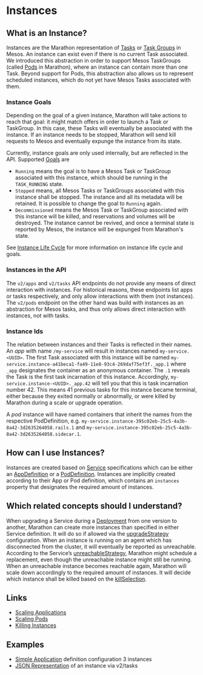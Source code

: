 # Instances

## What is an Instance?
Instances are the Marathon representation of [Tasks](tasks.md) or [Task Groups](task-groups.md) in Mesos. An instance can exist even if there is no current Task associated. We introduced this abstraction in order to support Mesos TaskGroups (called [Pods](pods.md) in Marathon), where an instance can contain more than one Task. Beyond support for Pods, this abstraction also allows us to represent scheduled instances, which do not yet have Mesos Tasks associated with them.

### Instance Goals
Depending on the goal of a given instance, Marathon will take actions to reach that goal: it might match offers in order to launch a Task or TaskGroup. In this case, these Tasks will eventually be associated with the instance. If an instance needs to be stopped, Marathon will send kill requests to Mesos and eventually expunge the instance from its state.

Currently, instance goals are only used internally, but are reflected in the API. Supported [Goals](https://github.com/mesosphere/marathon/blob/master/src/main/scala/mesosphere/marathon/core/instance/Goal.scala) are
* `Running` means the goal is to have a Mesos Task or TaskGroup associated with this instance, which should be running in the `TASK_RUNNING` state.
* `Stopped` means, all Mesos Tasks or TaskGroups associated with this instance shall be stopped. The instance and all its metadata will be retained. It is possible to change the goal to `Running` again.
* `Decommissioned` means the Mesos Task or TaskGroup associated with this instance will be killed, and reservations and volumes will be destroyed. The instance cannot be revived, and once a terminal state is reported by Mesos, the instance will be expunged from Marathon's state.

See [Instance Life Cycle](instance-lifecycle.md) for more information on instance life cycle and goals.

### Instances in the API
The `v2/apps` and `v2/tasks` API endpoints do not provide any means of direct interaction with instances. For historical reasons, these endpoints list apps or tasks respectively, and only allow interactions with them (not instances). The `v2/pods` endpoint on the other hand was build with instances as an abstraction for Mesos tasks, and thus only allows direct interaction with instances, not with tasks.

### Instance Ids
The relation between instances and their Tasks is reflected in their names. An *app* with name `/my-service` will result in instances named `my-service.<UUID>`. The first Task associated with this instance will be named `my-service.instance-a41beca1-fa49-11e8-93c4-269daf75ef3f._app.1` where `_app` designates the container as an anonymous container. The `.1` reveals the Task is the first task incarnation of this instance. Accordingly, `my-service.instance-<UUID>._app.42` will tell you that this is task incarnation number 42. This means 41 previous tasks for this instance became terminal, either because they exited normally or abnormally, or were killed by Marathon during a scale or upgrade operation.

A *pod* instance will have named containers that inherit the names from the respective PodDefinition, e.g. `my-service.instance-395c02eb-25c5-4a3b-8a42-3d2635264058.rails.1` and `my-service.instance-395c02eb-25c5-4a3b-8a42-3d2635264058.sidecar.1`.

## How can I use Instances?
Instances are created based on [Service](services.md) specifications which can be either an [AppDefinition](applications.md) or a [PodDefinition](pods.md). Instances are implicitly created according to their App or Pod definition, which contains an `instances` property that designates the required amount of instances.

## Which related concepts should I understand?
When upgrading a Service during a [Deployment](deployments.md) from one version to another, Marathon can create more instances than specified in either Service definition. It will do so if allowed via the [upgradeStrategy](upgrade-strategy.md) configuration.
When an instance is running on an agent which has disconnected from the cluster, it will eventually be reported as unreachable. According to the Service’s [unreachableStrategy](unreachable-strategy.md), Marathon might schedule a replacement, even though the unreachable instance might still be running. When an unreachable instance becomes reachable again, Marathon will scale down accordingly to the required amount of instances. It will decide which instance shall be killed based on the [killSelection](kill-selection.md).

## Links
* [Scaling Applications](../tutorials/apps-scaling.md)
* [Scaling Pods](../tutorials/pods-scaling.md)
* [Killing Instances](../tutorials/instance-operations.md#delete-instances)

## Examples
* [Simple Application](examples/app-simple.json) definition configuration 3 instances
* [JSON Representation](examples/app-representation.json) of an instance via v2/tasks
